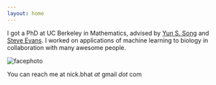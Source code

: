 ```yaml
---
layout: home
---
```


I got a PhD at UC Berkeley in Mathematics, advised by [Yun S. Song](https://people.eecs.berkeley.edu/~yss/) and [Steve Evans](https://www.stat.berkeley.edu/~evans/). I worked on applications of machine learning to biology in collaboration with many awesome people.

![facephoto](/assets/facephoto.jpg)

You can reach me at nick.bhat _at_ gmail _dot_ com
